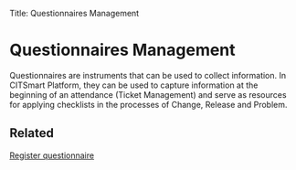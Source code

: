 Title: Questionnaires Management

# Questionnaires Management

Questionnaires are instruments that can be used to collect information. In CITSmart Platform, they can be used to capture information at the beginning of an attendance (Ticket Management) and serve as resources for applying checklists in the processes of Change, Release and Problem.

## Related

[Register questionnaire][1]

[1]:/en-us/citsmart-platform-9/platform-administration/questionnaires/questionaires-management/register-questionnaire.html


<!-- !!! tip "About"

    <b>Product/Version:</b> CITSmart | 9.00 &nbsp;&nbsp;
    <b>Updated:</b>01/22/2021 - João Pelles  
	

	